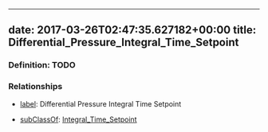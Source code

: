 
---
date: 2017-03-26T02:47:35.627182+00:00
title: Differential_Pressure_Integral_Time_Setpoint
---
### Definition: TODO

### Relationships

* [label](http://www.w3.org/2000/01/rdf-schema#label): Differential Pressure Integral Time Setpoint

* [subClassOf](http://www.w3.org/2000/01/rdf-schema#subClassOf): [Integral_Time_Setpoint](https://brickschema.org/schema/1.0/Brick#Integral_Time_Setpoint)
